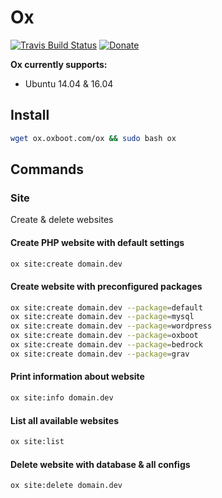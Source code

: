 # Ox 
[![Travis Build Status](https://travis-ci.org/oxboot/ox.svg)](https://travis-ci.org/oxboot/ox) [![Donate](https://img.shields.io/badge/Donate-PayPal-green.svg)](https://www.paypal.com/cgi-bin/webscr?cmd=_s-xclick&hosted_button_id=2VATG7M5GNZ6Q)

**Ox currently supports:**
- Ubuntu 14.04 & 16.04
## Install
```bash
wget ox.oxboot.com/ox && sudo bash ox
```
## Commands
### Site
Create & delete websites
#### Create PHP website with default settings
```bash
ox site:create domain.dev
```
#### Create website with preconfigured packages
```bash
ox site:create domain.dev --package=default
ox site:create domain.dev --package=mysql
ox site:create domain.dev --package=wordpress
ox site:create domain.dev --package=oxboot
ox site:create domain.dev --package=bedrock
ox site:create domain.dev --package=grav
```
#### Print information about website
```bash
ox site:info domain.dev
```
#### List all available websites
```bash
ox site:list
```
#### Delete website with database & all configs
```bash
ox site:delete domain.dev
```
